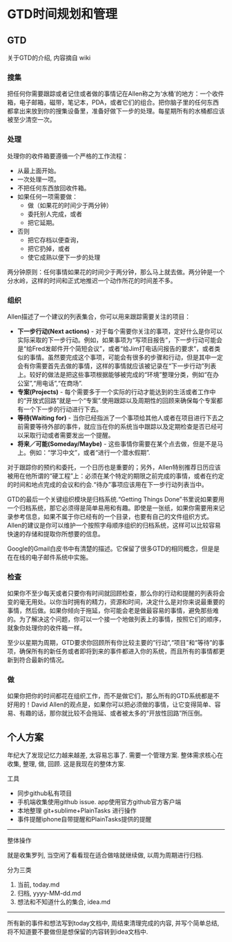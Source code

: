 # GTD时间规划和管理

## GTD

关于GTD的介绍, 内容摘自 wiki

### 搜集

把任何你需要跟踪或者记住或者做的事情记在Allen称之为‘水桶’的地方：一个收件箱，电子邮箱，磁带，笔记本，PDA，或者它们的组合。把你脑子里的任何东西都拿出来放到你的搜集设备里，准备好做下一步的处理。每星期所有的水桶都应该被至少清空一次。

### 处理

处理你的收件箱要遵循一个严格的工作流程：

* 从最上面开始。
* 一次处理一项。
* 不把任何东西放回收件箱。
* 如果任何一项需要做：
    * 做（如果花的时间少于两分钟）
    * 委托别人完成，或者
    * 把它延期。
* 否则
    * 把它存档以便查询，
    * 把它扔掉，或者
    * 使它成熟以便下一步的处理

两分钟原则：任何事情如果花的时间少于两分钟，那么马上就去做。两分钟是一个分水岭，这样的时间和正式地推迟一个动作所花的时间差不多。

### 组织

Allen描述了一个建议的列表集合，你可以用来跟踪需要关注的项目：

* **下一步行动(Next actions)** \- 对于每个需要你关注的事项，定好什么是你可以实际采取的下一步行动。例如，如果事项为“写项目报告”，下一步行动可能会是“给Fred发邮件开个简短会议”，或者“给Jim打电话问报告的要求”，或者类似的事情。虽然要完成这个事项，可能会有很多的步骤和行动，但是其中一定会有你需要首先去做的事情，这样的事情就应该被记录在“下一步行动”列表上。较好的做法是把这些事项根据能够被完成的“环境”整理分类，例如“在办公室”,“用电话”,“在商场”.
* **专案(Projects)** \- 每个需要多于一个实际的行动才能达到的生活或者工作中的“开放式回路”就是一个“专案”.使用跟踪以及周期性的回顾来确保每个专案都有一个下一步的行动进行下去。
* **等待(Waiting for)** \- 当你已经指派了一个事项给其他人或者在项目进行下去之前需要等待外部的事件，就应当在你的系统当中跟踪以及定期检查是否已经可以采取行动或者需要发出一个提醒。
* **将来／可能(Someday/Maybe)** \- 这些事情你需要在某个点去做，但是不是马上。例如：“学习中文”，或者“进行一个潜水假期”.

对于跟踪你的预约和委托，一个日历也是重要的；另外，Allen特别推荐日历应该被用在他所谓的“硬工程”上：必须在某个特定的期限之前完成的事情，或者在约定的时间和地点完成的会议和约会.“待办”事项应该用在下一步行动列表当中。

GTD的最后一个关键组织模块是归档系统.“Getting Things Done”书里说如果要用一个归档系统，那它必须得是简单易用和有趣。即使是一张纸，如果你需要用来记录参考信息，如果不属于你已经有的一个目录，也要有自己的文件组织方式。Allen的建议是你可以维护一个按照字母顺序组织的归档系统，这样可以比较容易快速的存储和提取你所想要的信息。

Google的Gmail白皮书中有清楚的描述。它保留了很多GTD的相同概念，但是是在在线的电子邮件系统中实施。

### 检查

如果你不至少每天或者只要你有时间就回顾检查，那么你的行动和提醒的列表将会变的毫无用处。以你当时拥有的精力，资源和时间，决定什么是对你来说最重要的事情，然后做。如果你倾向于拖延，你可能会老是做最容易的事情，避免那些难的。为了解决这个问题，你可以一个接一个地做列表上的事情，按照它们的顺序，就象你处理你的收件箱一样。

至少以星期为周期，GTD要求你回顾所有你比较主要的“行动”,“项目”和“等待”的事项，确保所有的新任务或者即将到来的事件都进入你的系统，而且所有的事情都更新到符合最新的情况。

### 做

如果你把你的时间都花在组织工作，而不是做它们，那么所有的GTD系统都是不好用的！David Allen的观点是，如果你可以把必须做的事情，让它变得简单、容易、有趣的话，那你就比较不会拖延、或者被太多的“开放性回路”所压倒。

## 个人方案

年纪大了发现记忆力越来越差, 太容易忘事了. 需要一个管理方案. 整体需求核心在收集, 整理, 做, 回顾. 这是我现在的整体方案.


工具

* 同步github私有项目
* 手机端收集使用github issue. app使用官方github官方客户端
* 本地整理 git+sublime+PlainTasks 进行操作
* 事件提醒iphone自带提醒和PlainTasks提供的提醒

---

整体操作

就是收集罗列, 当空闲了看看现在适合做啥就继续做, 以周为周期进行归档.

分为三类

1. 当前, today.md
2. 归档, yyyy-MM-dd.md
3. 想法和不知道什么的集合, idea.md

---

所有新的事件和想法写到today文档中, 周结束清理完成的内容, 并写个简单总结, 将不知道要不要做但是想保留的内容转到idea文档中.


